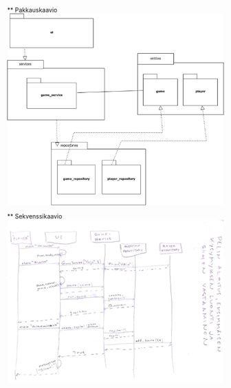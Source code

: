** Pakkauskaavio
![Pakkauskaavio](pakkauskaavio.png)

** Sekvenssikaavio
![Sekvenssikaavio](sekvenssikaavio.png)
